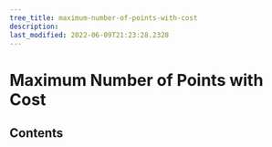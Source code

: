 ```yaml
---
tree_title: maximum-number-of-points-with-cost
description: 
last_modified: 2022-06-09T21:23:28.2328
---
```


# Maximum Number of Points with Cost

## Contents
